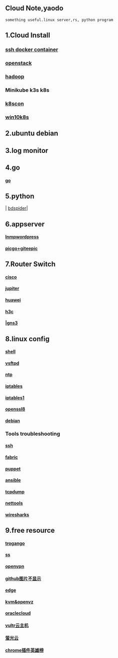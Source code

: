 ## Cloud Note,yaodo
```
something useful.linux server,rs, python program 
```


## 1.Cloud Install 
### [ssh docker container](docker.html)
### [openstack](openstack.html)
### [hadoop](hadoop.html)
### Minikube k3s k8s
### [k8scon](conjure-up.html)
### [win10k8s](wink8s.html)

## 2.ubuntu debian

## 3.log monitor

## 4.go
#### [go](linux/go.html)

## 5.python
| [bdspider](bdspider.py)|


## 6.appserver
#### [lnmpwordpress](linux/wp.html)
#### [picgo+giteepic](picgo.html)

## 7.Router Switch
#### [cisco](net/cisco1.html)
#### [jupiter](net/jupiter.html)
#### [huawei](net/huawei.html)
#### [h3c](net/h3c1.html)
#### |[gns3](net/gns.html)

## 8.linux config

#### [shell](linux/shell.html)
#### [vsftpd](linux/yum.html)
#### [ntp](linux/ntp.html)
#### [iptables](linux/iptables.html)
#### [iptables1](linux/iptables1.html)
#### [openssl8](linux/opensslssh.html)
#### [debian](linux/debian1.html)
### Tools troubleshooting
#### [ssh](ssh.html)
#### [fabric](fabric.html)
#### [puppet](puppet.html)
#### [ansible](ansible.html)
#### [tcpdump](linux/tcpdump.html)
#### [nettools](linux/nettools.html)
#### [wiresharks](linux/wiresharks.html)

## 9.free resource 
#### [trogango](linux/trogango.html)
#### [ss](ss.html)
#### [openvpn](openvpn.html)
#### [github图片不显示](giterror.html)
#### [edge](edge.html)
#### [kvm&openvz](kvm.html)
#### [oraclecloud](linux/oracle.html)
#### [vultr云主机](https://www.vultr.com/?ref=9064803-8H)
#### [萤光云](linux/yingguang.html)
#### [chrome插件英雄榜](chrome.html)

